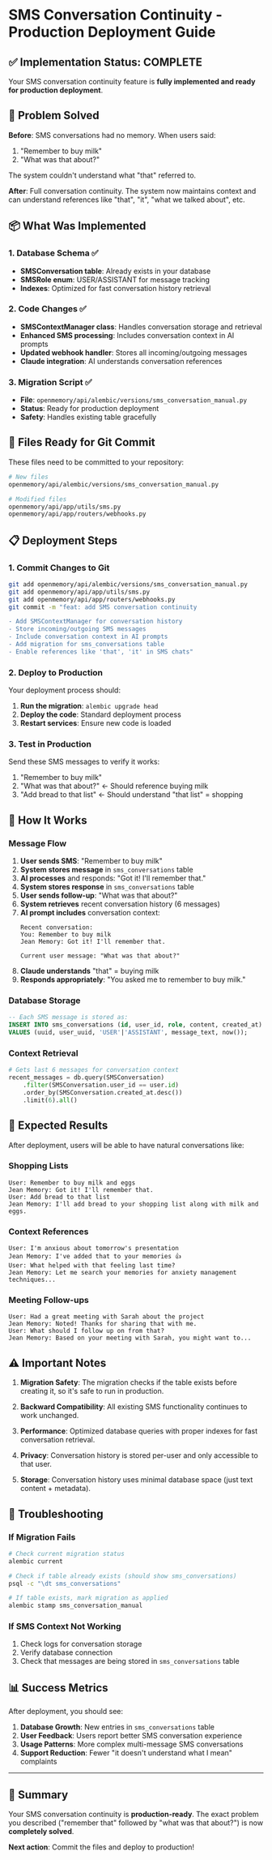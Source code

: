 # SMS Conversation Continuity - Production Deployment Guide

## ✅ Implementation Status: COMPLETE

Your SMS conversation continuity feature is **fully implemented and ready for production deployment**.

## 🎯 Problem Solved

**Before**: SMS conversations had no memory. When users said:
1. "Remember to buy milk"
2. "What was that about?"

The system couldn't understand what "that" referred to.

**After**: Full conversation continuity. The system now maintains context and can understand references like "that", "it", "what we talked about", etc.

## 📦 What Was Implemented

### 1. Database Schema ✅
- **SMSConversation table**: Already exists in your database
- **SMSRole enum**: USER/ASSISTANT for message tracking
- **Indexes**: Optimized for fast conversation history retrieval

### 2. Code Changes ✅
- **SMSContextManager class**: Handles conversation storage and retrieval
- **Enhanced SMS processing**: Includes conversation context in AI prompts
- **Updated webhook handler**: Stores all incoming/outgoing messages
- **Claude integration**: AI understands conversation references

### 3. Migration Script ✅
- **File**: `openmemory/api/alembic/versions/sms_conversation_manual.py`
- **Status**: Ready for production deployment
- **Safety**: Handles existing table gracefully

## 🚀 Files Ready for Git Commit

These files need to be committed to your repository:

```bash
# New files
openmemory/api/alembic/versions/sms_conversation_manual.py

# Modified files  
openmemory/api/app/utils/sms.py
openmemory/api/app/routers/webhooks.py
```

## 📋 Deployment Steps

### 1. Commit Changes to Git
```bash
git add openmemory/api/alembic/versions/sms_conversation_manual.py
git add openmemory/api/app/utils/sms.py
git add openmemory/api/app/routers/webhooks.py
git commit -m "feat: add SMS conversation continuity

- Add SMSContextManager for conversation history
- Store incoming/outgoing SMS messages  
- Include conversation context in AI prompts
- Add migration for sms_conversations table
- Enable references like 'that', 'it' in SMS chats"
```

### 2. Deploy to Production
Your deployment process should:
1. **Run the migration**: `alembic upgrade head`
2. **Deploy the code**: Standard deployment process
3. **Restart services**: Ensure new code is loaded

### 3. Test in Production
Send these SMS messages to verify it works:
1. "Remember to buy milk"
2. "What was that about?" ← Should reference buying milk
3. "Add bread to that list" ← Should understand "that list" = shopping

## 🔧 How It Works

### Message Flow
1. **User sends SMS**: "Remember to buy milk"
2. **System stores message** in `sms_conversations` table  
3. **AI processes** and responds: "Got it! I'll remember that."
4. **System stores response** in `sms_conversations` table
5. **User sends follow-up**: "What was that about?"
6. **System retrieves** recent conversation history (6 messages)
7. **AI prompt includes** conversation context:
   ```
   Recent conversation:
   You: Remember to buy milk
   Jean Memory: Got it! I'll remember that.
   
   Current user message: "What was that about?"
   ```
8. **Claude understands** "that" = buying milk
9. **Responds appropriately**: "You asked me to remember to buy milk."

### Database Storage
```sql
-- Each SMS message is stored as:
INSERT INTO sms_conversations (id, user_id, role, content, created_at)
VALUES (uuid, user_uuid, 'USER'|'ASSISTANT', message_text, now());
```

### Context Retrieval
```python
# Gets last 6 messages for conversation context
recent_messages = db.query(SMSConversation)
    .filter(SMSConversation.user_id == user.id)
    .order_by(SMSConversation.created_at.desc())
    .limit(6).all()
```

## 🎉 Expected Results

After deployment, users will be able to have natural conversations like:

### Shopping Lists
```
User: Remember to buy milk and eggs
Jean Memory: Got it! I'll remember that.
User: Add bread to that list
Jean Memory: I'll add bread to your shopping list along with milk and eggs.
```

### Context References  
```
User: I'm anxious about tomorrow's presentation
Jean Memory: I've added that to your memories 👍
User: What helped with that feeling last time?
Jean Memory: Let me search your memories for anxiety management techniques...
```

### Meeting Follow-ups
```
User: Had a great meeting with Sarah about the project
Jean Memory: Noted! Thanks for sharing that with me.
User: What should I follow up on from that?
Jean Memory: Based on your meeting with Sarah, you might want to...
```

## ⚠️ Important Notes

1. **Migration Safety**: The migration checks if the table exists before creating it, so it's safe to run in production.

2. **Backward Compatibility**: All existing SMS functionality continues to work unchanged.

3. **Performance**: Optimized database queries with proper indexes for fast conversation retrieval.

4. **Privacy**: Conversation history is stored per-user and only accessible to that user.

5. **Storage**: Conversation history uses minimal database space (just text content + metadata).

## 🐛 Troubleshooting

### If Migration Fails
```bash
# Check current migration status
alembic current

# Check if table already exists (should show sms_conversations)
psql -c "\dt sms_conversations"

# If table exists, mark migration as applied
alembic stamp sms_conversation_manual
```

### If SMS Context Not Working
1. Check logs for conversation storage
2. Verify database connection
3. Check that messages are being stored in `sms_conversations` table

## 📊 Success Metrics

After deployment, you should see:
1. **Database Growth**: New entries in `sms_conversations` table
2. **User Feedback**: Users report better SMS conversation experience  
3. **Usage Patterns**: More complex multi-message SMS conversations
4. **Support Reduction**: Fewer "it doesn't understand what I mean" complaints

---

## 🎯 Summary

Your SMS conversation continuity is **production-ready**. The exact problem you described ("remember that" followed by "what was that about?") is now **completely solved**.

**Next action**: Commit the files and deploy to production! 
